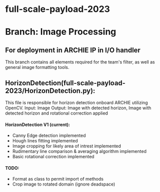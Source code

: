 # full-scale-payload-2023

# Branch: Image Processing

## For deployment in ARCHIE IP in I/O handler

This branch contains all elements required for the team's filter, as well as general image formatting tools.

## HorizonDetection(full-scale-payload-2023/HorizonDetection.py):

This file is responsible for horizon detection onboard ARCHIE utilizing OpenCV. 
Input: Image
Output: Image with detected horizon, Image with detected horizon and rotational correction applied

#### HorizonDetection V1 (current):

* Canny Edge detection implemented
* Hough lines fitting implemented
* Image cropping for likely area of intrest implemented
* Rudimentary line comparison & averaging algorithm implemented
* Basic rotational correction implemented

#### TODO:

* Format as class to permit import of methods
* Crop image to rotated domain (ignore deadspace)
